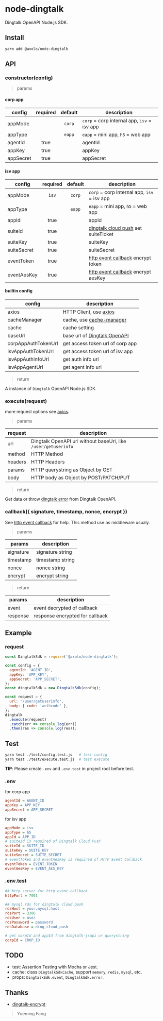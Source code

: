 # node-dingtalk

Dingtalk OpenAPI Node.js SDK.

## Install

```bash
yarn add @axolo/node-dingtalk
```

## API

### constructor(config)

> params

#### corp app

|  config   | required | default |                 description                 |
| --------- | :------: | :-----: | ------------------------------------------- |
| appMode   |          | `corp`  | `corp` = corp internal app, `isv` = isv app |
| appType   |          | `eapp`  | `eapp` = mini app, `h5` = web app           |
| agentId   |   true   |         | agentId                                     |
| appKey    |   true   |         | appKey                                      |
| appSecret |   true   |         | appSecret                                   |

#### isv app

|   config    | required | default |                 description                 |
| ----------- | :------: | :-----: | ------------------------------------------- |
| appMode     |  `isv`   | `corp`  | `corp` = corp internal app, `isv` = isv app |
| appType     |          | `eapp`  | `eapp` = mini app, `h5` = web app           |
| appId       |   true   |         | appId                                       |
| suiteId     |   true   |         | [dingtalk cloud push] set suiteTicket       |
| suiteKey    |   true   |         | suiteKey                                    |
| suiteSecret |   true   |         | suiteSecret                                 |
| eventToken  |   true   |         | [http event callback] encrypt token         |
| eventAesKey |   true   |         | [http event callback] encrypt aesKey        |


#### builtin config

|       config        |           description            |
| ------------------- | -------------------------------- |
| axios               | HTTP Client, use [axios]         |
| cacheManager        | cache,  use [cache-manager]      |
| cache               | cache setting                    |
| baseUrl             | base url of [Dingtalk OpenAPI]   |
| corpAppAuthTokenUrl | get access token url of corp app |
| isvAppAuthTokenUrl  | get access token url of isv app  |
| isvAppAuthInfoUrl   | get auth info url                |
| isvAppAgentUrl      | get agent info url               |

> return

A instance of `Dingtalk` OpenAPI Node.js SDK.

### execute(request)

more request options see [axios].

> params

| request |                           description                           |
| ------- | --------------------------------------------------------------- |
| url     | Dingtalk OpenAPI url without baseUrl, like `/user/getuserinfo` |
| method  | HTTP Method                                                     |
| headers | HTTP Headers                                                    |
| params  | HTTP querystring as Object by GET                               |
| body    | HTTP body as Object by POST/PATCH/PUT                           |

> return

Get data or throw [dingtalk error] from Dingtalk OpenAPI.

### callback({ signature, timestamp, nonce, encrypt })

See [http event callback] for help.
This method use as middleware usualy.

> params

|  params   |   description    |
| --------- | ---------------- |
| signature | signature string |
| timestamp | timestamp string |
| nonce     | nonce string     |
| encrypt   | encrypt string   |

> return

|  params  |           description           |
| -------- | ------------------------------- |
| event    | event decrypted of callback     |
| response | response encrypted for callback |

## Example

### request

```js
const DingtalkSdk = require('@axolo/node-dingtalk');

const config = {
  agentId: 'AGENT_ID',
  appKey: 'APP_KEY',
  appSecret: 'APP_SECRET',
};
const dingtalkSdk = new DingtalkSdk(config);

const request = {
  url: '/user/getuserinfo',
  body: { code: 'authcode' },
};
dingtalk
  .execute(request)
  .catch(err => console.log(err))
  .then(res => console.log(res));
```

## Test

```bash
yarn test ./test/config.test.js   # test config
yarn test ./test/execute.test.js  # test execute
```

**TIP**: Please create `.env` and `.env.test` in project root before test.

### .env

for corp app

```ini
agentId = AGENT_ID
appKey = APP_KEY
appSecret = APP_SECRET
```

for isv app

```ini
appMode = isv
appType = h5
appId = APP_ID
# suiteId is required of Dingtalk Cloud Push
suiteId = SUITE_ID
suiteKey = SUITE_KEY
suiteSecret = SUITE_SECRET
# eventToken and eventAesKey is required of HTTP Event Callback
eventToken = EVENT_TOKEN
eventAesKey = EVENT_AES_KEY
```

### .env.test

```ini
## http server for http event callback
httpPort = 7001

## mysql rds for dingtalk cloud push
rdsHost = your.mysql.host
rdsPort = 3306
rdsUser = user
rdsPassword = password
rdsDatabase = ding_cloud_push

# get corpId and appId from dingtalk-jsapi or querystring
corpId = CROP_ID
```

## TODO

- test: Assertion Testing with Mocha or Jest.
- cache: class `DingtalkSdkCache`, support `memory`, `redis`, `mysql`, etc.
- props: `DingtalkSdk.event`, `DingtalkSdk.error`.

## Thanks

- [dingtalk-encrypt](https://github.com/elixirChain/dingtalk-encrypt)

> Yueming Fang

[axios]: https://github.com/axios/axios
[cache-manager]: https://github.com/BryanDonovan/node-cache-manager
[Dingtalk OpenAPI]: https://oapi.dingtalk.com
[dingtalk error]: https://ding-doc.dingtalk.com/doc#/faquestions/rftpfg
[http event callback]: https://ding-doc.dingtalk.com/doc#/serverapi3/igq88i
[dingtalk jsapi ticket]: https://ding-doc.dingtalk.com/doc#/dev/uwa7vs
[dingtalk cloud push]: https://ding-doc.dingtalk.com/doc#/ln6dmh/gnu28b
